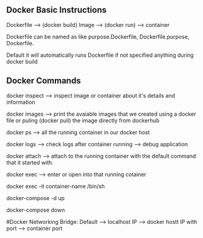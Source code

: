 ## Docker Basic Instructions
Dockerfile --> (docker build) Image --> (docker run) --> container 

Dockerfile can be named as like purpose.Dockerfile, Dockerfile.purpose, Dockerfile.

Default it will automatically runs Dockerfile if not specified anything during docker build

## Docker Commands
docker inspect --> inspect image or container about it's details and information

docker images --> print the avaiable images that we created using a docker file or puling (docker pull) the image directly from dockerhub

docker ps --> all the running container in our docker host

docker logs --> check logs after container running --> debug application

docker attach --> attach to the running container with the default command that it started with.

docker exec --> enter or open into that running cotainer

docker exec -it container-name /bin/sh

docker-compose -d up

docker-compose down

#Docker Networking
Bridge: Default --> localhost IP --> docker hostt IP with port --> container port
